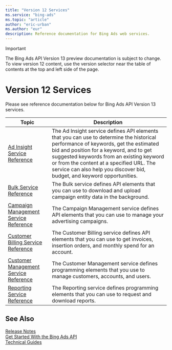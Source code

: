 ```yaml
---
title: "Version 12 Services"
ms.service: "bing-ads"
ms.topic: "article"
author: "eric-urban"
ms.author: "eur"
description: Reference documentation for Bing Ads web services.
---
```

> [!IMPORTANT]
> The Bing Ads API Version 13 preview documentation is subject to change. To view version 12 content, use the version selector near the table of contents at the top and left side of the page.

# Version 12 Services
Please see reference documentation below for Bing Ads API Version 13 services. 

|Topic|Description|
|---------|---------------|
|[Ad Insight Service Reference](../ad-insight-service/ad-insight-service-reference.md)|The Ad Insight service defines API elements that you can use to determine the historical performance of keywords, get the estimated bid and position for a keyword, and to get suggested keywords from an existing keyword or from the content at a specified URL. The service can also help you discover bid, budget, and keyword opportunities.|
|[Bulk Service Reference](../bulk-service/bulk-service-reference.md)|The Bulk service defines API elements that you can use to download and upload campaign entity data in the background.|
|[Campaign Management Service Reference](../campaign-management-service/campaign-management-service-reference.md)|The Campaign Management service defines API elements that you can use to manage your advertising campaigns.|
|[Customer Billing Service Reference](../customer-billing-service/customer-billing-service-reference.md)|The Customer Billing service defines API elements that you can use to get invoices, insertion orders, and monthly spend for an account.|
|[Customer Management Service Reference](../customer-management-service/customer-management-service-reference.md)|The Customer Management service defines programming elements that you use to manage customers, accounts, and users.|
|[Reporting Service Reference](../reporting-service/reporting-service-reference.md)|The Reporting service defines programming elements that you can use to request and download reports.|

## <a name="see-also"></a>See Also
[Release Notes](release-notes.md)  
[Get Started With the Bing Ads API](get-started.md)  
[Technical Guides](technical-guides.md)  
